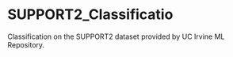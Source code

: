 # SUPPORT2_Classificatio
Classification on the SUPPORT2 dataset provided by UC Irvine ML Repository.
